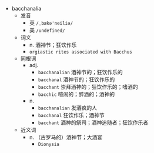 - bacchanalia
  - 发音
    - 英 `/ˌbækə'neiliə/`
    - 美 `/undefined/`
  - 词义
    - n. 酒神节；狂饮作乐
    - `orgiastic rites associated with Bacchus `
  - 同根词
    - adj.
      - `bacchanalian` 酒神节的；狂饮作乐的
      - `bacchanal` 酒神节的；狂饮作乐的
      - `bacchant` 崇拜酒神的；狂饮作乐的；嗜酒的
      - `bacchic` 喧闹的；醉酒的；酒神的
    - n.
      - `bacchanalian` 发酒疯的人
      - `bacchanal` 狂饮作乐；酒神节
      - `bacchant` 酒神的祭司；酒神追随者；狂饮作乐者
  - 近义词
    - n. （古罗马的）酒神节；大酒宴
      - `Dionysia`
